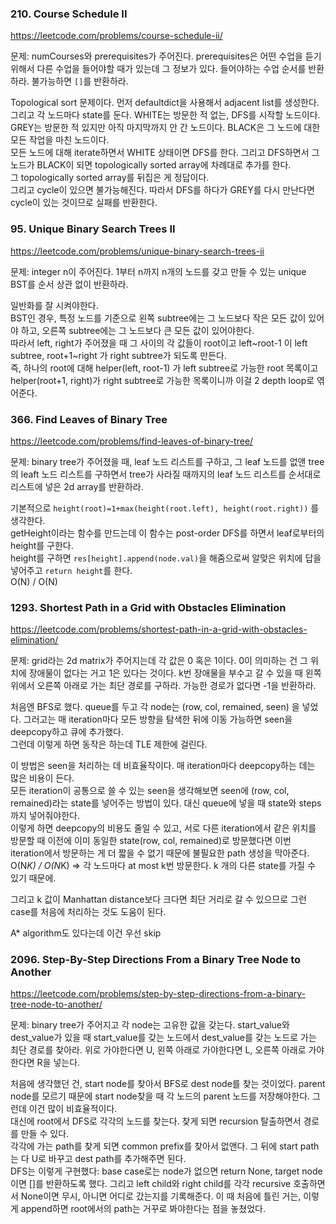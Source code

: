 ### 210. Course Schedule II

https://leetcode.com/problems/course-schedule-ii/

문제: numCourses와 prerequisites가 주어진다. prerequisites은 어떤 수업을 듣기 위해서 다른 수업을 들어야할 때가 있는데 그 정보가 있다. 들어야하는 수업 순서를 반환하라. 불가능하면 `[]`를 반환하라.

Topological sort 문제이다. 먼저 defaultdict을 사용해서 adjacent list를 생성한다.    
그리고 각 노드마다 state를 둔다. WHITE는 방문한 적 없는, DFS를 시작할 노드이다. GREY는 방문한 적 있지만 아직 마지막까지 안 간 노드이다. BLACK은 그 노드에 대한 모든 작업을 마친 노드이다.   
모든 노드에 대해 iterate하면서 WHITE 상태이면 DFS를 한다. 그리고 DFS하면서 그 노드가 BLACK이 되면 topologically sorted array에 차례대로 추가를 한다.   
그 topologically sorted array를 뒤집은 게 정답이다.   
그리고 cycle이 있으면 불가능해진다. 따라서 DFS를 하다가 GREY를 다시 만난다면 cycle이 있는 것이므로 실패를 반환한다.


### 95. Unique Binary Search Trees II

https://leetcode.com/problems/unique-binary-search-trees-ii

문제: integer n이 주어진다. 1부터 n까지 n개의 노드를 갖고 만들 수 있는 unique BST를 순서 상관 없이 반환하라.

일반화를 잘 시켜야한다.    
BST인 경우, 특정 노드를 기준으로 왼쪽 subtree에는 그 노드보다 작은 모든 값이 있어야 하고, 오른쪽 subtree에는 그 노드보다 큰 모든 값이 있어야한다.   
따라서 left, right가 주어졌을 때 그 사이의 각 값들이 root이고 left~root-1 이 left subtree, root+1~right 가 right subtree가 되도록 만든다.   
즉, 하나의 root에 대해 helper(left, root-1) 가 left subtree로 가능한 root 목록이고 helper(root+1, right)가 right subtree로 가능한 목록이니까 이걸 2 depth loop로 엮어준다.


### 366. Find Leaves of Binary Tree

https://leetcode.com/problems/find-leaves-of-binary-tree/

문제: binary tree가 주어졌을 때, leaf 노드 리스트를 구하고, 그 leaf 노드를 없앤 tree의 leaft 노드 리스트를 구하면서 tree가 사라질 때까지의 leaf 노드 리스트를 순서대로 리스트에 넣은 2d array를 반환하라.


기본적으로 `height(root)=1+max(height(root.left), height(root.right))` 를 생각한다.   
getHeight이라는 함수를 만드는데 이 함수는 post-order DFS를 하면서 leaf로부터의 height를 구한다.    
height를 구하면 `res[height].append(node.val)`을 해줌으로써 알맞은 위치에 답을 넣어주고 `return height`를 한다.   
O(N) / O(N)


### 1293. Shortest Path in a Grid with Obstacles Elimination

https://leetcode.com/problems/shortest-path-in-a-grid-with-obstacles-elimination/

문제: grid라는 2d matrix가 주어지는데 각 값은 0 혹은 1이다. 0이 의미하는 건 그 위치에 장애물이 없다는 거고 1은 있다는 것이다. k번 장애물을 부수고 갈 수 있을 때 왼쪽 위에서 오른쪽 아래로 가는 최단 경로를 구하라. 가능한 경로가 없다면 -1을 반환하라.

처음엔 BFS로 했다. queue를 두고 각 node는 (row, col, remained, seen) 을 넣었다. 그러고는 매 iteration마다 모든 방향을 탐색한 뒤에 이동 가능하면 seen을 deepcopy하고 큐에 추가했다.    
그런데 이렇게 하면 동작은 하는데 TLE 제한에 걸린다.      

이 방법은 seen을 처리하는 데 비효율작이다. 매 iteration마다 deepcopy하는 데는 많은 비용이 든다.     
모든 iteration이 공통으로 쓸 수 있는 seen을 생각해보면 seen에 (row, col, remained)라는 state를 넣어주는 방법이 있다. 대신 queue에 넣을 때 state와 steps까지 넣어줘야한다.        
이렇게 하면 deepcopy의 비용도 줄일 수 있고, 서로 다른 iteration에서 같은 위치를 방문할 때 이전에 이미 동일한 state(row, col, remained)로 방문했다면 이번 iteration에서 방문하는 게 더 짧을 수 없기 때문에 불필요한 path 생성을 막아준다.    
O(N*K) / O(N*K)  => 각 노드마다 at most k번 방문한다. k 개의 다른 state를 가질 수 있기 때문에.

그리고 k 값이 Manhattan distance보다 크다면 최단 거리로 갈 수 있으므로 그런 case를 처음에 처리하는 것도 도움이 된다.  

A* algorithm도 있다는데 이건 우선 skip


### 2096. Step-By-Step Directions From a Binary Tree Node to Another

https://leetcode.com/problems/step-by-step-directions-from-a-binary-tree-node-to-another/

문제: binary tree가 주어지고 각 node는 고유한 값을 갖는다. start_value와 dest_value가 있을 때 start_value를 갖는 노드에서 dest_value를 갖는 노드로 가는 최단 경로를 찾아라. 위로 가야한다면 U, 왼쪽 아래로 가야한다면 L, 오른쪽 아래로 가야한다면 R을 넣는다.

처음에 생각했던 건, start node를 찾아서 BFS로 dest node를 찾는 것이었다. parent node를 모르기 때문에 start node찾을 때 각 노드의 parent 노드를 저장해야한다. 그런데 이건 많이 비효율적이다.   
대신에 root에서 DFS로 각각의 노드를 찾는다. 찾게 되면 recursion 탈출하면서 경로를 만들 수 있다.   
각각에 가는 path를 찾게 되면 common prefix를 찾아서 없앤다. 그 뒤에 start path는 다 U로 바꾸고 dest path를 추가해주면 된다.   
DFS는 이렇게 구현했다: base case로는 node가 없으면 return None, target node이면 []를 반환하도록 했다. 그리고 left child와 right child를 각각 recursive 호출하면서 None이면 무시, 아니면 어디로 갔는지를 기록해준다. 이 때 처음에 틀린 거는, 이렇게 append하면 root에서의 path는 거꾸로 봐야한다는 점을 놓쳤었다.




